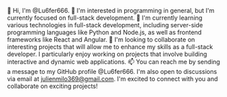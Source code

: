 👋 Hi, I'm @Lu6fer666.
👀 I'm interested in programming in general, but I'm currently focused on full-stack development.
🌱 I'm currently learning various technologies in full-stack development, including server-side programming languages like Python and Node.js, as well as frontend frameworks like React and Angular.
💞️ I'm looking to collaborate on interesting projects that will allow me to enhance my skills as a full-stack developer. I particularly enjoy working on projects that involve building interactive and dynamic web applications.
📫 You can reach me by sending a message to my GitHub profile @Lu6fer666. I'm also open to discussions via email at julienmilo369@gmail.com. I'm excited to connect with you and collaborate on exciting projects!
